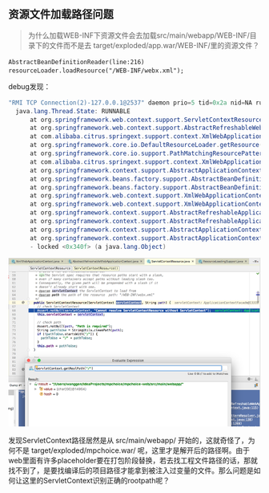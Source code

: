 ## 资源文件加载路径问题

> 为什么加载WEB-INF下资源文件会去加载src/main/webapp/WEB-INF/目录下的文件而不是去 target/exploded/app.war/WEB-INF/里的资源文件？

`AbstractBeanDefinitionReader(line:216) resourceLoader.loadResource("/WEB-INF/webx.xml");`

debug发现：

```java
"RMI TCP Connection(2)-127.0.0.1@2537" daemon prio=5 tid=0x2a nid=NA runnable
  java.lang.Thread.State: RUNNABLE
      at org.springframework.web.context.support.ServletContextResource.<init>(ServletContextResource.java:66)
      at org.springframework.web.context.support.AbstractRefreshableWebApplicationContext.getResourceByPath(AbstractRefreshableWebApplicationContext.java:174)
      at com.alibaba.citrus.springext.support.context.XmlWebApplicationContext.getResourceByPath(XmlWebApplicationContext.java:115)
      at org.springframework.core.io.DefaultResourceLoader.getResource(DefaultResourceLoader.java:92)
      at org.springframework.core.io.support.PathMatchingResourcePatternResolver.getResources(PathMatchingResourcePatternResolver.java:291)
      at com.alibaba.citrus.springext.support.context.XmlWebApplicationContext$1.getResources(XmlWebApplicationContext.java:138)
      at org.springframework.context.support.AbstractApplicationContext.getResources(AbstractApplicationContext.java:1269)
      at org.springframework.beans.factory.support.AbstractBeanDefinitionReader.loadBeanDefinitions(AbstractBeanDefinitionReader.java:216)
      at org.springframework.beans.factory.support.AbstractBeanDefinitionReader.loadBeanDefinitions(AbstractBeanDefinitionReader.java:188)
      at org.springframework.web.context.support.XmlWebApplicationContext.loadBeanDefinitions(XmlWebApplicationContext.java:125)
      at org.springframework.web.context.support.XmlWebApplicationContext.loadBeanDefinitions(XmlWebApplicationContext.java:94)
      at org.springframework.context.support.AbstractRefreshableApplicationContext.__refreshBeanFactory(AbstractRefreshableApplicationContext.java:129)
      at org.springframework.context.support.AbstractRefreshableApplicationContext.refreshBeanFactory(AbstractRefreshableApplicationContext.java:-1)
      at org.springframework.context.support.AbstractApplicationContext.obtainFreshBeanFactory(AbstractApplicationContext.java:609)
      at org.springframework.context.support.AbstractApplicationContext.__refresh(AbstractApplicationContext.java:510)
      - locked <0x340f> (a java.lang.Object)
```

![](/assets/spring/servlet-context.png)

发现ServletContext路径居然是从 src/main/webapp/ 开始的，这就奇怪了，为何不是 target/exploded/mpchoice.war/ 呢，这里才是解开后的路径啊。由于web里面有许多placeholder要在打包阶段替换，若去找工程文件路径的话，那就找不到了，是要找编译后的项目路径才能拿到被注入过变量的文件。那么问题是如何让这里的ServletContext识别正确的rootpath呢？

